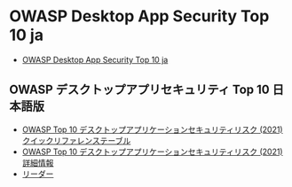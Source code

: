 # OWASP Desktop App Security Top 10 ja

- [OWASP Desktop App Security Top 10 ja](README.md)

## OWASP デスクトップアプリセキュリティ Top 10 日本語版

- [OWASP Top 10 デスクトップアプリケーションセキュリティリスク (2021) クイックリファレンステーブル](Document/index.md)
- [OWASP Top 10 デスクトップアプリケーションセキュリティリスク (2021) 詳細情報](Document/tab_detaileddescription.md)
- [リーダー](Document/leaders.md)
